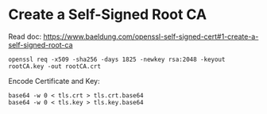 # Create a Self-Signed Root CA

Read doc: https://www.baeldung.com/openssl-self-signed-cert#1-create-a-self-signed-root-ca

```shell
openssl req -x509 -sha256 -days 1825 -newkey rsa:2048 -keyout rootCA.key -out rootCA.crt
```

Encode Certificate and Key:
```shell
base64 -w 0 < tls.crt > tls.crt.base64
base64 -w 0 < tls.key > tls.key.base64
```
